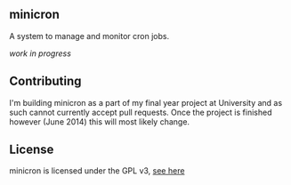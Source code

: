 minicron
---------

A system to manage and monitor cron jobs.

*work in progress*

Contributing
------------

I'm building minicron as a part of my final year project at University and as such cannot currently accept pull requests. Once the project is finished however (June 2014) this will most likely change.

License
--------

minicron is licensed under the GPL v3, [see here](https://github.com/jamesrwhite/minicron/blob/master/LICENSE "see here")
